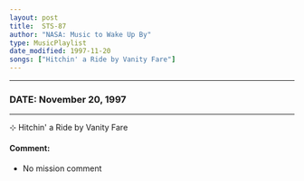 ```yaml
---
layout: post
title:  STS-87
author: "NASA: Music to Wake Up By"
type: MusicPlaylist
date_modified: 1997-11-20
songs: ["Hitchin' a Ride by Vanity Fare"]
---
```


----
### DATE: November 20, 1997
----
⊹ Hitchin' a Ride by Vanity Fare

#### Comment:
* No mission comment



<br/>
<center>
	<a target="_blank"
	   href="https://twitter.com/intent/tweet?hashtags=Space,NASA,Playlist,NASAWakeupCalls,SpaceProgram&text={{ page.author}}, '{{ page.songs.first }}' {{ page.title }}, {{ page.date | date: '%B %d, %Y' }}. {{ site.url }}{{ page.url }} @nasawakeupcalls">
	   <i class="fab fa-twitter" alt="Tweet this page" style="font-size: 1.3em;"></i>
	</a>
	&nbsp; 	<i class="fas fa-user-astronaut" style="font-size: 1.5em;"></i> &nbsp;
    <a type="amzn" search="'Hitchin' a Ride by Vanity Fare'" category="popular music">
        <i class="fab fa-amazon" style="font-size: 1.3em;"></i>
    </a>
</center>
